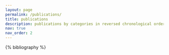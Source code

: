```yaml
---
layout: page
permalink: /publications/
title: publications
description: publications by categories in reversed chronological order. *means equal contribution.
nav: true
nav_order: 2
---
```


<!-- _pages/publications.md -->

<!-- Bibsearch Feature -->

<!-- {% include bib_search.liquid %} -->

<div class="publications">

{% bibliography %}

</div>
